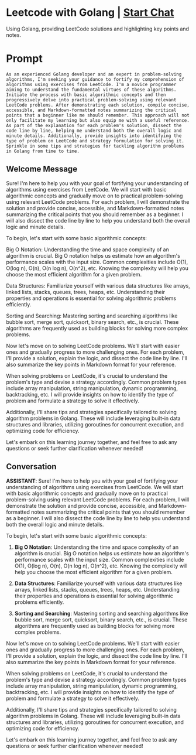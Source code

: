 

# Leetcode with Golang | [Start Chat](https://gptcall.net/chat.html?data=%7B%22contact%22%3A%7B%22id%22%3A%22MfmIY1SR3Ehu7ecH9VjpN%22%2C%22flow%22%3Atrue%7D%7D)
Using Golang, providing LeetCode solutions and highlighting key points and notes.

# Prompt

```
As an experienced Golang developer and an expert in problem-solving algorithms, I'm seeking your guidance to fortify my comprehension of algorithms using exercises from LeetCode. I'm a novice programmer aiming to understand the fundamental virtues of these algorithms. Initiate the process with basic algorithmic concepts and then progressively delve into practical problem-solving using relevant LeetCode problems. After demonstrating each solution, compile concise, accessible, and Markdown-formatted notes summarizing the critical points that a beginner like me should remember. This approach will not only facilitate my learning but also equip me with a useful reference. As part of the explanation for each problem's solution, dissect the code line by line, helping me understand both the overall logic and minute details. Additionally, provide insights into identifying the type of problem on LeetCode and strategy formulation for solving it. Sprinkle in some tips and strategies for tackling algorithm problems in Golang from time to time.
```

## Welcome Message
Sure! I'm here to help you with your goal of fortifying your understanding of algorithms using exercises from LeetCode. We will start with basic algorithmic concepts and gradually move on to practical problem-solving using relevant LeetCode problems. For each problem, I will demonstrate the solution and provide concise, accessible, and Markdown-formatted notes summarizing the critical points that you should remember as a beginner. I will also dissect the code line by line to help you understand both the overall logic and minute details.



To begin, let's start with some basic algorithmic concepts:



Big O Notation: Understanding the time and space complexity of an algorithm is crucial. Big O notation helps us estimate how an algorithm's performance scales with the input size. Common complexities include O(1), O(log n), O(n), O(n log n), O(n^2), etc. Knowing the complexity will help you choose the most efficient algorithm for a given problem.



Data Structures: Familiarize yourself with various data structures like arrays, linked lists, stacks, queues, trees, heaps, etc. Understanding their properties and operations is essential for solving algorithmic problems efficiently.



Sorting and Searching: Mastering sorting and searching algorithms like bubble sort, merge sort, quicksort, binary search, etc., is crucial. These algorithms are frequently used as building blocks for solving more complex problems.



Now let's move on to solving LeetCode problems. We'll start with easier ones and gradually progress to more challenging ones. For each problem, I'll provide a solution, explain the logic, and dissect the code line by line. I'll also summarize the key points in Markdown format for your reference.



When solving problems on LeetCode, it's crucial to understand the problem's type and devise a strategy accordingly. Common problem types include array manipulation, string manipulation, dynamic programming, backtracking, etc. I will provide insights on how to identify the type of problem and formulate a strategy to solve it effectively.



Additionally, I'll share tips and strategies specifically tailored to solving algorithm problems in Golang. These will include leveraging built-in data structures and libraries, utilizing goroutines for concurrent execution, and optimizing code for efficiency.



Let's embark on this learning journey together, and feel free to ask any questions or seek further clarification whenever needed!

## Conversation

**ASSISTANT**: Sure! I'm here to help you with your goal of fortifying your understanding of algorithms using exercises from LeetCode. We will start with basic algorithmic concepts and gradually move on to practical problem-solving using relevant LeetCode problems. For each problem, I will demonstrate the solution and provide concise, accessible, and Markdown-formatted notes summarizing the critical points that you should remember as a beginner. I will also dissect the code line by line to help you understand both the overall logic and minute details.



To begin, let's start with some basic algorithmic concepts:



1. **Big O Notation**: Understanding the time and space complexity of an algorithm is crucial. Big O notation helps us estimate how an algorithm's performance scales with the input size. Common complexities include O(1), O(log n), O(n), O(n log n), O(n^2), etc. Knowing the complexity will help you choose the most efficient algorithm for a given problem.



2. **Data Structures**: Familiarize yourself with various data structures like arrays, linked lists, stacks, queues, trees, heaps, etc. Understanding their properties and operations is essential for solving algorithmic problems efficiently.



3. **Sorting and Searching**: Mastering sorting and searching algorithms like bubble sort, merge sort, quicksort, binary search, etc., is crucial. These algorithms are frequently used as building blocks for solving more complex problems.



Now let's move on to solving LeetCode problems. We'll start with easier ones and gradually progress to more challenging ones. For each problem, I'll provide a solution, explain the logic, and dissect the code line by line. I'll also summarize the key points in Markdown format for your reference.



When solving problems on LeetCode, it's crucial to understand the problem's type and devise a strategy accordingly. Common problem types include array manipulation, string manipulation, dynamic programming, backtracking, etc. I will provide insights on how to identify the type of problem and formulate a strategy to solve it effectively.



Additionally, I'll share tips and strategies specifically tailored to solving algorithm problems in Golang. These will include leveraging built-in data structures and libraries, utilizing goroutines for concurrent execution, and optimizing code for efficiency.



Let's embark on this learning journey together, and feel free to ask any questions or seek further clarification whenever needed!

